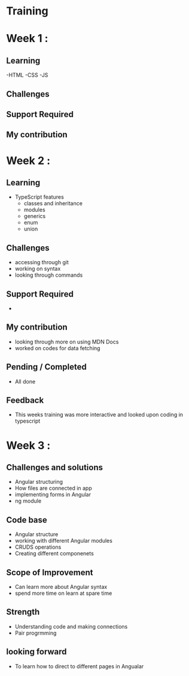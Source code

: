 # Training
 
# Week 1 :
## Learning
-HTML
-CSS
-JS
## Challenges

## Support Required
## My contribution
 
# Week 2 :
## Learning
  - TypeScript features
    - classes and inheritance
    - modules
    - generics
    - enum
    - union
## Challenges
  - accessing through git
  - working on syntax
  - looking through commands
## Support Required
  -
## My contribution
  - looking through more on using MDN Docs
  - worked on codes for data fetching
## Pending / Completed
  - All done
## Feedback
  - This weeks training was more interactive and
     looked upon coding in typescript

# Week 3 :
## Challenges and solutions
- Angular structuring
- How files are connected in app
- implementing forms in Angular
- ng module
## Code base
- Angular structure
- working with different Angular modules
- CRUDS operations
- Creating different componenets
## Scope of Improvement
- Can learn more about Angular syntax
- spend more time on learn at spare time
## Strength
- Understanding code and making connections
- Pair progrmming
## looking forward
- To learn how to direct to different pages in Angualar
